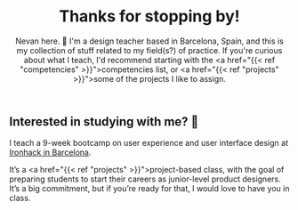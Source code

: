 ---
---

<header class="hero full-bleed">

# Thanks for stopping by!

Nevan here. 👋 I'm a design teacher based in Barcelona, Spain, and this is my collection of stuff related to my field(s?) of practice. If you're curious about what I teach, I'd recommend starting with the <a href="{{< ref "competencies" >}}">competencies list</a>, or <a href="{{< ref "projects" >}}">some of the projects</a> I like to assign.

</header>


## Interested in studying with me? 🌴

I teach a 9-week bootcamp on user experience and user interface design at <a href="http://www.ironhack.com/en/courses/ux-ui-design-bootcamp-learn-ux-design">Ironhack in Barcelona</a>.

It’s a <a href="{{< ref "projects" >}}">project-based</a> class, with the goal of preparing students to start their careers as junior-level product designers. It’s a big commitment, but if you’re ready for that, I would love to have you in class.

